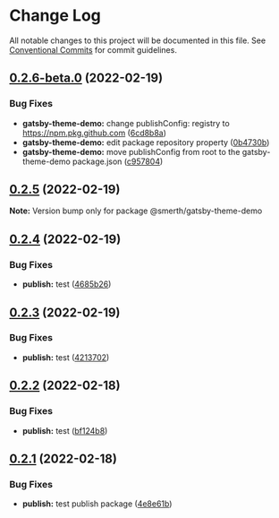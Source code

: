 # Change Log

All notable changes to this project will be documented in this file.
See [Conventional Commits](https://conventionalcommits.org) for commit guidelines.

## [0.2.6-beta.0](https://github.com/smerth/gatsby-theme-template/compare/v0.2.5...v0.2.6-beta.0) (2022-02-19)


### Bug Fixes

* **gatsby-theme-demo:** change publishConfig: registry to https://npm.pkg.github.com ([6cd8b8a](https://github.com/smerth/gatsby-theme-template/commit/6cd8b8a3060ae1ffe21daafbfbe5032612f56435))
* **gatsby-theme-demo:** edit package repository property ([0b4730b](https://github.com/smerth/gatsby-theme-template/commit/0b4730b4093ea61abadcff09bf27fcee12393f55))
* **gatsby-theme-demo:** move publishConfig from root to the gatsby-theme-demo package.json ([c957804](https://github.com/smerth/gatsby-theme-template/commit/c95780415cacbb0b9ce77da7ef46ca860fc36888))





## [0.2.5](https://github.com/smerth/gatsby-theme-template/compare/v0.3.2...v0.2.5) (2022-02-19)

**Note:** Version bump only for package @smerth/gatsby-theme-demo





## [0.2.4](https://github.com/smerth/gatsby-theme-template/compare/v0.2.3...v0.2.4) (2022-02-19)


### Bug Fixes

* **publish:** test ([4685b26](https://github.com/smerth/gatsby-theme-template/commit/4685b264971532069ac51225029c60c8da375629))





## [0.2.3](https://github.com/smerth/gatsby-theme-template/compare/v0.2.2...v0.2.3) (2022-02-19)


### Bug Fixes

* **publish:** test ([4213702](https://github.com/smerth/gatsby-theme-template/commit/4213702f9e76f26a866c9dff03082663c427be4d))





## [0.2.2](https://github.com/smerth/gatsby-theme-template/compare/v0.2.1...v0.2.2) (2022-02-18)


### Bug Fixes

* **publish:** test ([bf124b8](https://github.com/smerth/gatsby-theme-template/commit/bf124b8d1c7ee0c5df22547e592df7b4bffec20d))





## [0.2.1](https://github.com/smerth/gatsby-theme-template/compare/v0.3.0...v0.2.1) (2022-02-18)


### Bug Fixes

* **publish:** test publish package ([4e8e61b](https://github.com/smerth/gatsby-theme-template/commit/4e8e61b1e99247c45b841aca0f548ae696a0f389))
